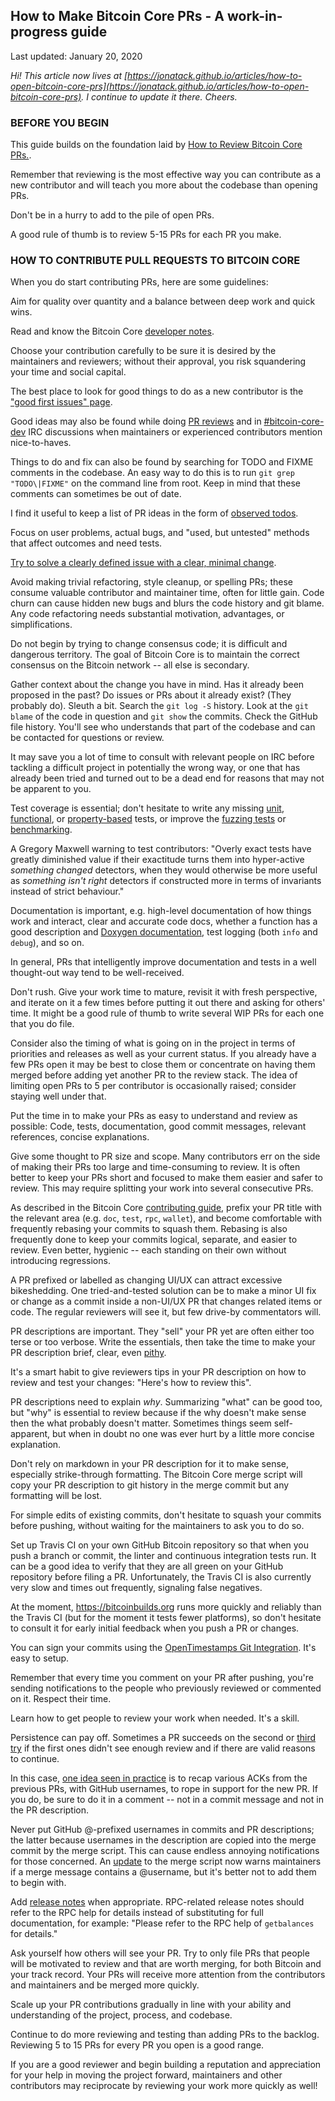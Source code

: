 ## How to Make Bitcoin Core PRs - A work-in-progress guide

Last updated: January 20, 2020

*Hi! This article now lives at
[https://jonatack.github.io/articles/how-to-open-bitcoin-core-prs](https://jonatack.github.io/articles/how-to-open-bitcoin-core-prs).
I continue to update it there. Cheers.*


### BEFORE YOU BEGIN

This guide builds on the foundation laid by [How to Review Bitcoin Core
PRs.](how-to-review-bitcoin-core-prs.md).

Remember that reviewing is the most effective way you can contribute as a new
contributor and will teach you more about the codebase than opening PRs.

Don't be in a hurry to add to the pile of open PRs.

A good rule of thumb is to review 5-15 PRs for each PR you make.


### HOW TO CONTRIBUTE PULL REQUESTS TO BITCOIN CORE

When you do start contributing PRs, here are some guidelines:

Aim for quality over quantity and a balance between deep work and quick wins.

Read and know the Bitcoin Core [developer
notes](https://github.com/bitcoin/bitcoin/blob/master/doc/developer-notes.md).

Choose your contribution carefully to be sure it is desired by the maintainers
and reviewers; without their approval, you risk squandering your time and social
capital.

The best place to look for good things to do as a new contributor is the ["good
first issues" page](https://github.com/bitcoin/bitcoin/contribute).

Good ideas may also be found while doing [PR
reviews](https://github.com/bitcoin/bitcoin/pulls) and in
[#bitcoin-core-dev](https://webchat.freenode.net/?channels=bitcoin-core-dev) IRC
discussions when maintainers or experienced contributors mention nice-to-haves.

Things to do and fix can also be found by searching for TODO and FIXME comments
in the codebase. An easy way to do this is to run `git grep "TODO\|FIXME"` on
the command line from root. Keep in mind that these comments can sometimes be
out of date.

I find it useful to keep a list of PR ideas in the form of [observed
todos](observed-todos.txt).

Focus on user problems, actual bugs, and "used, but untested" methods that
affect outcomes and need tests.

[Try to solve a clearly defined issue with a clear, minimal
change](https://github.com/bitcoin/bitcoin/pull/17728#issuecomment-565803646).

Avoid making trivial refactoring, style cleanup, or spelling PRs; these consume
valuable contributor and maintainer time, often for little gain. Code churn can
cause hidden new bugs and blurs the code history and git blame. Any code
refactoring needs substantial motivation, advantages, or simplifications.

Do not begin by trying to change consensus code; it is difficult and
dangerous territory. The goal of Bitcoin Core is to maintain the correct
consensus on the Bitcoin network -- all else is secondary.

Gather context about the change you have in mind. Has it already been proposed
in the past? Do issues or PRs about it already exist? (They probably do). Sleuth
a bit. Search the `git log -S` history. Look at the `git blame` of the code in
question and `git show` the commits. Check the GitHub file history. You'll see
who understands that part of the codebase and can be contacted for questions or
review.

It may save you a lot of time to consult with relevant people on IRC before
tackling a difficult project in potentially the wrong way, or one that has
already been tried and turned out to be a dead end for reasons that may not be
apparent to you.

Test coverage is essential; don't hesitate to write any missing
[unit](https://github.com/bitcoin/bitcoin/tree/master/src/test),
[functional](https://github.com/bitcoin/bitcoin/tree/master/test/functional), or
[property-based](https://github.com/bitcoin/bitcoin/blob/master/doc/rapidcheck.md)
tests, or improve the
[fuzzing tests](https://github.com/bitcoin/bitcoin/blob/master/doc/fuzzing.md)
or
[benchmarking](https://github.com/bitcoin/bitcoin/blob/master/doc/benchmarking.md).

A Gregory Maxwell warning to test contributors: "Overly exact tests have greatly
diminished value if their exactitude turns them into hyper-active *something
changed* detectors, when they would otherwise be more useful as *something isn't
right* detectors if constructed more in terms of invariants instead of strict
behaviour."

Documentation is important, e.g. high-level documentation of how things work and
interact, clear and accurate code docs, whether a function has a good
description and [Doxygen
documentation](https://github.com/bitcoin/bitcoin/blob/master/doc/developer-notes.md#coding-style-doxygen-compatible-comments),
test logging (both `info` and `debug`), and so on.

In general, PRs that intelligently improve documentation and tests in a well
thought-out way tend to be well-received.

Don't rush. Give your work time to mature, revisit it with fresh
perspective, and iterate on it a few times before putting it out there and
asking for others' time. It might be a good rule of thumb to write several WIP
PRs for each one that you do file.

Consider also the timing of what is going on in the project in terms of
priorities and releases as well as your current status. If you already have a
few PRs open it may be best to close them or concentrate on having them merged
before adding yet another PR to the review stack. The idea of limiting open PRs
to 5 per contributor is occasionally raised; consider staying well under that.

Put the time in to make your PRs as easy to understand and review as possible:
Code, tests, documentation, good commit messages, relevant references, concise
explanations.

Give some thought to PR size and scope. Many contributors err on the side of
making their PRs too large and time-consuming to review. It is often better to
keep your PRs short and focused to make them easier and safer to review. This
may require splitting your work into several consecutive PRs.

As described in the Bitcoin Core
[contributing guide](https://github.com/bitcoin/bitcoin/blob/master/CONTRIBUTING.md),
prefix your PR title with the relevant area (e.g. `doc`,
`test`, `rpc`, `wallet`), and become comfortable with frequently rebasing your
commits to squash them. Rebasing is also frequently done to keep your commits
logical, separate, and easier to review. Even better, hygienic -- each standing
on their own without introducing regressions.

A PR prefixed or labelled as changing UI/UX can attract excessive
bikeshedding. One tried-and-tested solution can be to make a minor UI fix or
change as a commit inside a non-UI/UX PR that changes related items or code. The
regular reviewers will see it, but few drive-by commentators will.

PR descriptions are important. They "sell" your PR yet are often either too
terse or too verbose. Write the essentials, then take the time to make your PR
description brief, clear, even
[pithy](https://www.collinsdictionary.com/dictionary/english/pithy).

It's a smart habit to give reviewers tips in your PR description on how to
review and test your changes: "Here's how to review this".

PR descriptions need to explain *why*.  Summarizing "what" can be good too, but
"why" is essential to review because if the why doesn't make sense then the what
probably doesn't matter. Sometimes things seem self-apparent, but when in doubt
no one was ever hurt by a little more concise explanation.

Don't rely on markdown in your PR description for it to make sense, especially
strike-through formatting. The Bitcoin Core merge script will copy your PR
description to git history in the merge commit but any formatting will be lost.

For simple edits of existing commits, don't hesitate to squash your commits
before pushing, without waiting for the maintainers to ask you to do so.

Set up Travis CI on your own GitHub Bitcoin repository so that when you push a
branch or commit, the linter and continuous integration tests run. It can be a
good idea to verify that they are all green on your GitHub repository before
filing a PR. Unfortunately, the Travis CI is also currently very slow and times
out frequently, signaling false negatives.

At the moment, https://bitcoinbuilds.org runs more quickly and reliably than the
Travis CI (but for the moment it tests fewer platforms), so don't hesitate to
consult it for early initial feedback when you push a PR or changes.

You can sign your commits using the [OpenTimestamps Git
Integration](https://github.com/opentimestamps/opentimestamps-client/blob/master/doc/git-integration.md).
It's easy to setup.

Remember that every time you comment on your PR after pushing, you're sending
notifications to the people who previously reviewed or commented on it. Respect
their time.

Learn how to get people to review your work when needed. It's a skill.

Persistence can pay off. Sometimes a PR succeeds on the second or
[third try](https://github.com/bitcoin/bitcoin/pull/16060) if the first ones
didn't see enough review and if there are valid reasons to continue.

In this case, [one idea seen in
practice](https://github.com/bitcoin/bitcoin/pull/16060#issuecomment-494142593)
is to recap various ACKs from the previous PRs, with GitHub usernames, to rope
in support for the new PR. If you do, be sure to do it in a comment -- not in a
commit message and not in the PR description.

Never put GitHub @-prefixed usernames in commits and PR descriptions; the latter
because usernames in the description are copied into the merge commit by the
merge script. This can cause endless annoying notifications for those
concerned. An
[update](https://github.com/bitcoin-core/bitcoin-maintainer-tools/pull/32) to
the merge script now warns maintainers if a merge message contains a @username,
but it's better not to add them to begin with.

Add
[release notes](https://github.com/bitcoin/bitcoin/blob/master/doc/developer-notes.md#release-notes)
when appropriate. RPC-related release notes should refer to the RPC help for
details instead of substituting for full documentation, for example:
"Please refer to the RPC help of `getbalances` for details."

Ask yourself how others will see your PR. Try to only file PRs that people will
be motivated to review and that are worth merging, for both Bitcoin and your
track record. Your PRs will receive more attention from the contributors and
maintainers and be merged more quickly.

Scale up your PR contributions gradually in line with your ability and
understanding of the project, process, and codebase.

Continue to do more reviewing and testing than adding PRs to the backlog.
Reviewing 5 to 15 PRs for every PR you open is a good range.

If you are a good reviewer and begin building a reputation and appreciation for
your help in moving the project forward, maintainers and other contributors
may reciprocate by reviewing your work more quickly as well!
